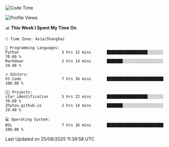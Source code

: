 <!--START_SECTION:waka-->
![Code Time](http://img.shields.io/badge/Code%20Time-3%2C088%20hrs%2049%20mins-blue)

![Profile Views](http://img.shields.io/badge/Profile%20Views-0-blue)

📊 **This Week I Spent My Time On** 

```text
🕑︎ Time Zone: Asia/Shanghai

💬 Programming Languages: 
Python                   5 hrs 22 mins       ██████████████████░░░░░░░   70.60 % 
Markdown                 2 hrs 14 mins       ███████░░░░░░░░░░░░░░░░░░   29.40 % 

🔥 Editors: 
VS Code                  7 hrs 36 mins       █████████████████████████   100.00 % 

🐱‍💻 Projects: 
star_identification      5 hrs 22 mins       ██████████████████░░░░░░░   70.60 % 
Zhytou.github.io         2 hrs 14 mins       ███████░░░░░░░░░░░░░░░░░░   29.40 % 

💻 Operating System: 
WSL                      7 hrs 36 mins       █████████████████████████   100.00 % 
```


 Last Updated on 25/08/2025 11:39:58 UTC
<!--END_SECTION:waka-->